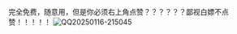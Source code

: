 完全免费，随意用，但是你必须右上角点赞？？？？？？鄙视白嫖不点赞！！！！！
![QQ20250116-215045](https://github.com/user-attachments/assets/7c94fc9a-b9e4-4412-937f-8bc119baa52e)

